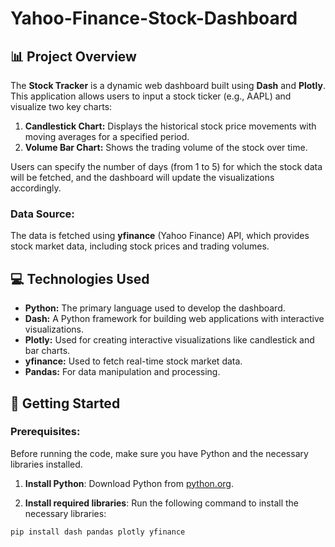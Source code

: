 # Yahoo-Finance-Stock-Dashboard

## 📊 Project Overview

The **Stock Tracker** is a dynamic web dashboard built using **Dash** and **Plotly**. This application allows users to input a stock ticker (e.g., AAPL) and visualize two key charts:

1. **Candlestick Chart:** Displays the historical stock price movements with moving averages for a specified period.
2. **Volume Bar Chart:** Shows the trading volume of the stock over time.

Users can specify the number of days (from 1 to 5) for which the stock data will be fetched, and the dashboard will update the visualizations accordingly.

### Data Source:
The data is fetched using **yfinance** (Yahoo Finance) API, which provides stock market data, including stock prices and trading volumes.

## 💻 Technologies Used

- **Python:** The primary language used to develop the dashboard.
- **Dash:** A Python framework for building web applications with interactive visualizations.
- **Plotly:** Used for creating interactive visualizations like candlestick and bar charts.
- **yfinance:** Used to fetch real-time stock market data.
- **Pandas:** For data manipulation and processing.

## 📂 Getting Started

### Prerequisites:
Before running the code, make sure you have Python and the necessary libraries installed.

1. **Install Python**: Download Python from [python.org](https://www.python.org/downloads/).

2. **Install required libraries**: Run the following command to install the necessary libraries:

```bash
pip install dash pandas plotly yfinance

